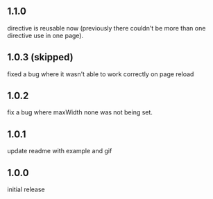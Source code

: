 ## 1.1.0

directive is reusable now (previously there couldn't be more than one directive use in one page).

## 1.0.3 (skipped)

fixed a bug where it wasn't able to work correctly on page reload

## 1.0.2

fix a bug where maxWidth none was not being set.

## 1.0.1

update readme with example and gif

## 1.0.0

initial release